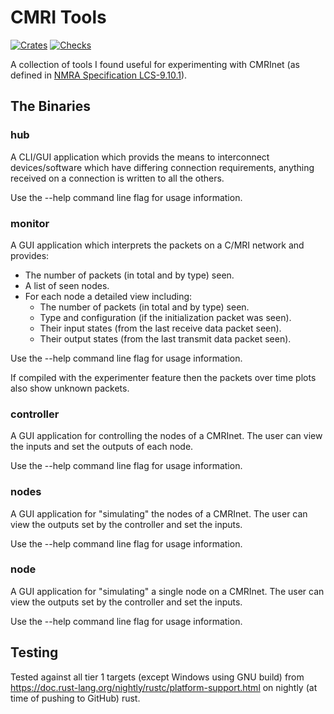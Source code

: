 # CMRI Tools

[![Crates](https://img.shields.io/crates/v/cmri_tools.svg)](https://crates.io/crates/cmri_tools)
[![Checks](https://github.com/RobertGauld/test/actions/workflows/commit_checks-cmri_tools.yml/badge.svg?branch=main)](https://github.com/RobertGauld/test/actions/workflows/commit_checks-cmri_tools.yml)

A collection of tools I found useful for experimenting with CMRInet (as defined in [NMRA Specification LCS-9.10.1](https://www.nmra.org/sites/default/files/standards/sandrp/Other_Specifications/lcs-9.10.1_cmrinet_v1.1.pdf)).

## The Binaries

### hub

A CLI/GUI application which provids the means to interconnect devices/software which have differing
connection requirements, anything received on a connection is written to all the others.

Use the \-\-help command line flag for usage information.

### monitor

A GUI application which interprets the packets on a C/MRI network and provides:

* The number of packets (in total and by type) seen.
* A list of seen nodes.
* For each node a detailed view including:
  * The number of packets (in total and by type) seen.
  * Type and configuration (if the initialization packet was seen).
  * Their input states (from the last receive data packet seen).
  * Their output states (from the last transmit data packet seen).

Use the \-\-help command line flag for usage information.

If compiled with the experimenter feature then the packets over time plots also show unknown packets.

### controller

A GUI application for controlling the nodes of a CMRInet.
The user can view the inputs and set the outputs of each node.

Use the \-\-help command line flag for usage information.

### nodes

A GUI application for "simulating" the nodes of a CMRInet.
The user can view the outputs set by the controller and set the inputs.

Use the \-\-help command line flag for usage information.

### node

A GUI application for "simulating" a single node on a CMRInet.
The user can view the outputs set by the controller and set the inputs.

Use the \-\-help command line flag for usage information.

## Testing

Tested against all tier 1 targets (except Windows using GNU build) from <https://doc.rust-lang.org/nightly/rustc/platform-support.html> on nightly (at time of pushing to GitHub) rust.
